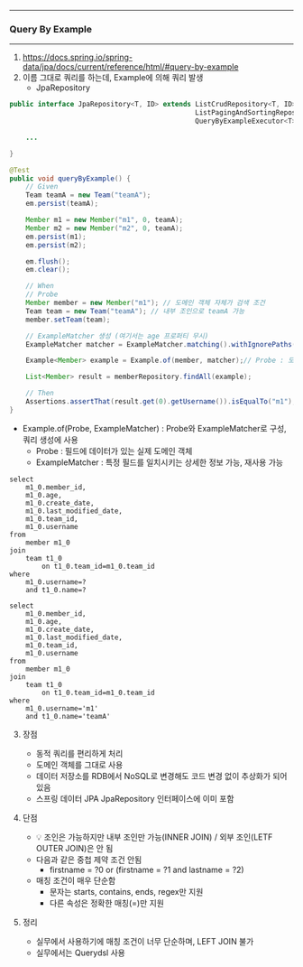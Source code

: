 -----
### Query By Example
-----
1. https://docs.spring.io/spring-data/jpa/docs/current/reference/html/#query-by-example
2. 이름 그대로 쿼리를 하는데, Example에 의해 쿼리 발생
   - JpaRepository
```java
public interface JpaRepository<T, ID> extends ListCrudRepository<T, ID>,
                                              ListPagingAndSortingRepository<T, ID>,
                                              QueryByExampleExecutor<T> { // Example

    ...

}
```

```java
@Test
public void queryByExample() {
    // Given
    Team teamA = new Team("teamA");
    em.persist(teamA);

    Member m1 = new Member("m1", 0, teamA);
    Member m2 = new Member("m2", 0, teamA);
    em.persist(m1);
    em.persist(m2);

    em.flush();
    em.clear();

    // When
    // Probe
    Member member = new Member("m1"); // 도메인 객체 자체가 검색 조건
    Team team = new Team("teamA"); // 내부 조인으로 teamA 가능
    member.setTeam(team);

    // ExampleMatcher 생성 (여기서는 age 프로퍼티 무시)
    ExampleMatcher matcher = ExampleMatcher.matching().withIgnorePaths("age");// age라는 속성이 있으면 무시하고 매칭

    Example<Member> example = Example.of(member, matcher);// Probe : 도메인 객체 member가 검색 조건 (단, 위의 matcher 적용)

    List<Member> result = memberRepository.findAll(example);

    // Then
    Assertions.assertThat(result.get(0).getUsername()).isEqualTo("m1");
}
```
  - Example.of(Probe, ExampleMatcher) : Probe와 ExampleMatcher로 구성, 쿼리 생성에 사용
     + Probe : 필드에 데이터가 있는 실제 도메인 객체
     + ExampleMatcher : 특정 필드를 일치시키는 상세한 정보 가능, 재사용 가능
    
```
select
    m1_0.member_id,
    m1_0.age,
    m1_0.create_date,
    m1_0.last_modified_date,
    m1_0.team_id,
    m1_0.username 
from
    member m1_0 
join
    team t1_0 
        on t1_0.team_id=m1_0.team_id 
where
    m1_0.username=? 
    and t1_0.name=?

select
    m1_0.member_id,
    m1_0.age,
    m1_0.create_date,
    m1_0.last_modified_date,
    m1_0.team_id,
    m1_0.username 
from
    member m1_0 
join
    team t1_0 
        on t1_0.team_id=m1_0.team_id 
where
    m1_0.username='m1' 
    and t1_0.name='teamA'
```

3. 장점
   - 동적 쿼리를 편리하게 처리
   - 도메인 객체를 그대로 사용
   - 데이터 저장소를 RDB에서 NoSQL로 변경해도 코드 변경 없이 추상화가 되어 있음
   - 스프링 데이터 JPA JpaRepository 인터페이스에 이미 포함

4. 단점
   - 💡 조인은 가능하지만 내부 조인만 가능(INNER JOIN) / 외부 조인(LETF OUTER JOIN)은 안 됨
   - 다음과 같은 중첩 제약 조건 안됨
     + firstname = ?0 or (firstname = ?1 and lastname = ?2)
   - 매칭 조건이 매우 단순함
     + 문자는 starts, contains, ends, regex만 지원
     + 다른 속성은 정확한 매칭(=)만 지원

5. 정리
   - 실무에서 사용하기에 매칭 조건이 너무 단순하며, LEFT JOIN 불가
   - 실무에서는 Querydsl 사용
